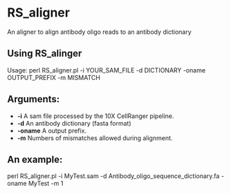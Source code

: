 # RS_aligner
An aligner to align antibody oligo reads to an antibody dictionary

## Using RS_alinger

Usage: perl RS_aligner.pl -i YOUR_SAM_FILE -d DICTIONARY -oname OUTPUT_PREFIX -m MISMATCH

## Arguments:
* **-i**      A sam file processed by the 10X CellRanger pipeline.
* **-d**      An antibody dictionary (fasta format)
* **-oname**  A output prefix.
* **-m**     Numbers of mismatches allowed during alignment.

## An example: 

perl RS_aligner.pl -i MyTest.sam -d Antibody_oligo_sequence_dictionary.fa -oname MyTest -m 1
